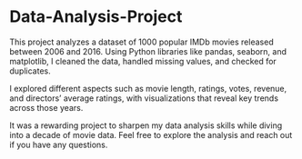 # Data-Analysis-Project
This project analyzes a dataset of 1000 popular IMDb movies released between 2006 and 2016. Using Python libraries like pandas, seaborn, and matplotlib, I cleaned the data, handled missing values, and checked for duplicates.

I explored different aspects such as movie length, ratings, votes, revenue, and directors’ average ratings, with visualizations that reveal key trends across those years.

It was a rewarding project to sharpen my data analysis skills while diving into a decade of movie data. Feel free to explore the analysis and reach out if you have any questions.


